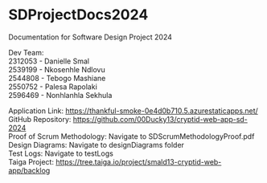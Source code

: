 # SDProjectDocs2024
Documentation for Software Design Project 2024

Dev Team: \
  2312053 - Danielle Smal \
  2539199 - Nkosenhle Ndlovu \
  2544808 - Tebogo Mashiane \
  2550752 - Palesa Rapolaki \
  2596469 - Nonhlanhla Sekhula 

Application Link: https://thankful-smoke-0e4d0b710.5.azurestaticapps.net/ \
GitHub Repository: https://github.com/00Ducky13/cryptid-web-app-sd-2024 \
Proof of Scrum Methodology: Navigate to SDScrumMethodologyProof.pdf \
Design Diagrams: Navigate to designDiagrams folder \
Test Logs: Navigate to testLogs \
Taiga Project: https://tree.taiga.io/project/smald13-cryptid-web-app/backlog


